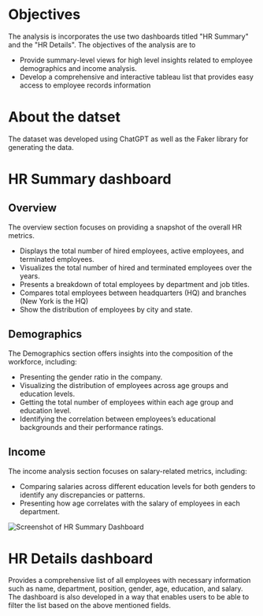 # Objectives <br>
The analysis is incorporates the use two dashboards titled "HR Summary" and the "HR Details". 
The objectives of the analysis are to 
- Provide summary-level views for high level insights related to employee demographics and income analysis.
- Develop a comprehensive and interactive tableau list that provides easy access to employee records information

# About the datset <br>
The dataset was developed using ChatGPT as well as the Faker library for generating the data.

# HR Summary dashboard <br>
## Overview
The overview section focuses on providing a snapshot of the overall HR metrics.
- Displays the total number of hired employees, active employees, and terminated employees.
- Visualizes the total number of hired and terminated employees over the years.
- Presents a breakdown of total employees by department and job titles.
- Compares total employees between headquarters (HQ) and branches (New York is the HQ)
- Show the distribution of employees by city and state.

## Demographics
The Demographics section offers insights into the composition of the workforce, including:
- Presenting the gender ratio in the company.
- Visualizing the distribution of employees across age groups and education levels.
- Getting the total number of employees within each age group and education level.
- Identifying the correlation between employees’s educational backgrounds and their performance ratings.

## Income
The income analysis section focuses on salary-related metrics, including:
- Comparing salaries across different education levels for both genders to identify any discrepancies or patterns.
- Presenting how age correlates with the salary of employees in each department.

![Screenshot of HR Summary Dashboard](https://github.com/bayyangjie/Tableau-Projects/blob/main/HR%20Dashboard/HR%20Summary.png)

# HR Details dashboard <br>
Provides a comprehensive list of all employees with necessary information such as name, department, position, gender, age, education, and salary. The dashboard is also developed in a way that enables users to be able to filter the list based on the above mentioned fields.




